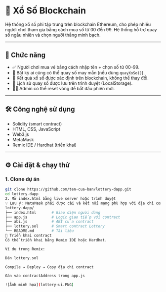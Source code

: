 # 🎯 Xổ Số Blockchain

Hệ thống xổ số phi tập trung trên blockchain Ethereum, cho phép nhiều người chơi tham gia bằng cách mua số từ 00 đến 99. Hệ thống hỗ trợ quay số ngẫu nhiên và chọn người thắng minh bạch.

---

## 🚀 Chức năng

- ✅ Người chơi mua vé bằng cách nhập tên + chọn số từ 00–99.
- 🎲 Bất kỳ ai cũng có thể quay số may mắn (nếu dùng `quayXoSo()`).
- 🎯 Kết quả xổ số được xác định trên blockchain, không thể thay đổi.
- 📜 Lịch sử quay số được lưu trên trình duyệt (LocalStorage).
- 🧑‍💼 Admin có thể reset vòng để bắt đầu phiên mới.

---

## 🛠️ Công nghệ sử dụng

- Solidity (smart contract)
- HTML, CSS, JavaScript
- Web3.js
- MetaMask
- Remix IDE / Hardhat (triển khai)

---

## ⚙️ Cài đặt & chạy thử

### 1. Clone dự án

```bash
git clone https://github.com/ten-cua-ban/lottery-dapp.git
cd lottery-dapp
2. Mở index.html bằng live server hoặc trình duyệt
💡 Lưu ý: MetaMask phải được cài và kết nối mạng phù hợp với địa chỉ contract.
lottery-dapp/
├── index.html       # Giao diện người dùng
├── app.js           # Logic giao tiếp với contract
├── abi.js           # ABI của contract
├── lottery.sol      # Smart contract Lottery
└── README.md        # Tài liệu
🧪 Triển khai contract
Có thể triển khai bằng Remix IDE hoặc Hardhat.

Ví dụ trong Remix:

Dán lottery.sol

Compile → Deploy → Copy địa chỉ contract

Gán vào contractAddress trong app.js

![Ảnh minh họa](lottery-ui.PNG)
